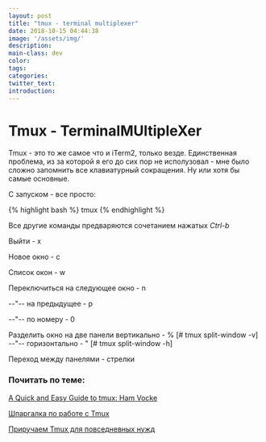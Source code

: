 ```yaml
---
layout: post
title: "tmux - terminal multiplexer"
date: 2018-10-15 04:44:38
image: '/assets/img/'
description:
main-class: dev
color:
tags:
categories:
twitter_text:
introduction:
---
```


# Tmux - TerminalMUltipleXer

Tmux - это то же самое что и iTerm2, только везде. Единственная проблема, из за которой я его 
до сих пор не исполузовал - мне было сложно запомнить все клавиатурный сокращения. Ну или хотя бы
самые основные.

С запуском - все просто:

{% highlight bash %}
    tmux
{% endhighlight %}
 
Все другие команды предваряются сочетанием нажатых *Ctrl-b*

Выйти - x

Новое окно - c

Список окон - w

Переключиться на следующее окно - n

--"-- на предыдущее - p

--"-- по номеру - 0

Разделить окно на две панели вертикально - % [# tmux split-window -v]
--"-- горизонтально - " [# tmux split-window -h]

Переход между панелями - стрелки

### Почитать по теме:

[A Quick and Easy Guide to tmux: Ham Vocke](https://www.hamvocke.com/blog/a-quick-and-easy-guide-to-tmux/)

[Шпаргалка по работе с Tmux](https://habr.com/post/327630/)

[Приручаем Tmux для повседневных нужд](https://habr.com/post/165437/)